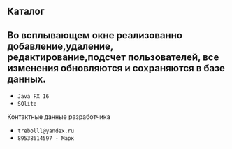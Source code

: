 ## Каталог


## Во всплывающем окне реализованно добавление,удаление, редактирование,подсчет пользователей, все изменения обновляются и сохраняются в базе данных.

* `Java FX 16`
* `SQlite`

Контактные данные разработчика
* `trebolll@yandex.ru`
* `89538614597 - Марк`

